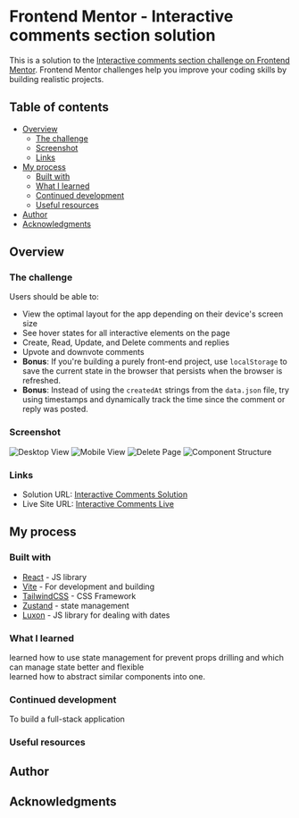 # Frontend Mentor - Interactive comments section solution

This is a solution to the [Interactive comments section challenge on Frontend Mentor](https://www.frontendmentor.io/challenges/interactive-comments-section-iG1RugEG9). Frontend Mentor challenges help you improve your coding skills by building realistic projects. 

## Table of contents

- [Overview](#overview)
  - [The challenge](#the-challenge)
  - [Screenshot](#screenshot)
  - [Links](#links)
- [My process](#my-process)
  - [Built with](#built-with)
  - [What I learned](#what-i-learned)
  - [Continued development](#continued-development)
  - [Useful resources](#useful-resources)
- [Author](#author)
- [Acknowledgments](#acknowledgments)


## Overview

### The challenge

Users should be able to:

- View the optimal layout for the app depending on their device's screen size
- See hover states for all interactive elements on the page
- Create, Read, Update, and Delete comments and replies
- Upvote and downvote comments
- **Bonus**: If you're building a purely front-end project, use `localStorage` to save the current state in the browser that persists when the browser is refreshed.
- **Bonus**: Instead of using the `createdAt` strings from the `data.json` file, try using timestamps and dynamically track the time since the comment or reply was posted.

### Screenshot

![Desktop View](./Desktop-view.png)
![Mobile View](./Mobile-view.png)
![Delete Page](./delete-page.png)
![Component Structure](./Structure.jpg)

### Links
- Solution URL: [Interactive Comments Solution](https://github.com/garyeung/Frontend-Mentor-Challenges/tree/master/interactive-comments-section-main)
- Live Site URL: [Interactive Comments Live](https://garyeung.github.io/Frontend-Mentor-Challenges/imteractive-comments-section-main)

## My process

### Built with

- [React](https://reactjs.org/) - JS library
- [Vite](https://vitejs.dev/)  - For development and building 
- [TailwindCSS](https://tailwindcss.com/) - CSS Framework
- [Zustand](https://github.com/pmndrs/zustand) - state management
- [Luxon](https://moment.github.io/luxon/#/) - JS library for dealing with dates

### What I learned
learned how to use state management for prevent props drilling and which can manage state better and flexible   
learned how to abstract similar components into one.  



### Continued development
To build a full-stack application  

### Useful resources

## Author


## Acknowledgments